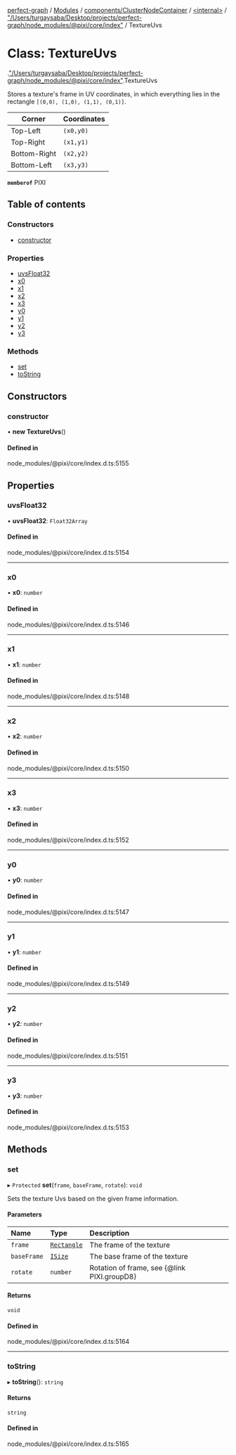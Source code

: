 [perfect-graph](../README.md) / [Modules](../modules.md) / [components/ClusterNodeContainer](../modules/components_ClusterNodeContainer.md) / [<internal\>](../modules/components_ClusterNodeContainer._internal_.md) / ["/Users/turgaysaba/Desktop/projects/perfect-graph/node\_modules/@pixi/core/index"](../modules/components_ClusterNodeContainer._internal_.__Users_turgaysaba_Desktop_projects_perfect_graph_node_modules__pixi_core_index_.md) / TextureUvs

# Class: TextureUvs

[<internal>](../modules/components_ClusterNodeContainer._internal_.md).["/Users/turgaysaba/Desktop/projects/perfect-graph/node_modules/@pixi/core/index"](../modules/components_ClusterNodeContainer._internal_.__Users_turgaysaba_Desktop_projects_perfect_graph_node_modules__pixi_core_index_.md).TextureUvs

Stores a texture's frame in UV coordinates, in
which everything lies in the rectangle `[(0,0), (1,0),
(1,1), (0,1)]`.

| Corner       | Coordinates |
|--------------|-------------|
| Top-Left     | `(x0,y0)`   |
| Top-Right    | `(x1,y1)`   |
| Bottom-Right | `(x2,y2)`   |
| Bottom-Left  | `(x3,y3)`   |

**`memberof`** PIXI

## Table of contents

### Constructors

- [constructor](components_ClusterNodeContainer._internal_.__Users_turgaysaba_Desktop_projects_perfect_graph_node_modules__pixi_core_index_.TextureUvs.md#constructor)

### Properties

- [uvsFloat32](components_ClusterNodeContainer._internal_.__Users_turgaysaba_Desktop_projects_perfect_graph_node_modules__pixi_core_index_.TextureUvs.md#uvsfloat32)
- [x0](components_ClusterNodeContainer._internal_.__Users_turgaysaba_Desktop_projects_perfect_graph_node_modules__pixi_core_index_.TextureUvs.md#x0)
- [x1](components_ClusterNodeContainer._internal_.__Users_turgaysaba_Desktop_projects_perfect_graph_node_modules__pixi_core_index_.TextureUvs.md#x1)
- [x2](components_ClusterNodeContainer._internal_.__Users_turgaysaba_Desktop_projects_perfect_graph_node_modules__pixi_core_index_.TextureUvs.md#x2)
- [x3](components_ClusterNodeContainer._internal_.__Users_turgaysaba_Desktop_projects_perfect_graph_node_modules__pixi_core_index_.TextureUvs.md#x3)
- [y0](components_ClusterNodeContainer._internal_.__Users_turgaysaba_Desktop_projects_perfect_graph_node_modules__pixi_core_index_.TextureUvs.md#y0)
- [y1](components_ClusterNodeContainer._internal_.__Users_turgaysaba_Desktop_projects_perfect_graph_node_modules__pixi_core_index_.TextureUvs.md#y1)
- [y2](components_ClusterNodeContainer._internal_.__Users_turgaysaba_Desktop_projects_perfect_graph_node_modules__pixi_core_index_.TextureUvs.md#y2)
- [y3](components_ClusterNodeContainer._internal_.__Users_turgaysaba_Desktop_projects_perfect_graph_node_modules__pixi_core_index_.TextureUvs.md#y3)

### Methods

- [set](components_ClusterNodeContainer._internal_.__Users_turgaysaba_Desktop_projects_perfect_graph_node_modules__pixi_core_index_.TextureUvs.md#set)
- [toString](components_ClusterNodeContainer._internal_.__Users_turgaysaba_Desktop_projects_perfect_graph_node_modules__pixi_core_index_.TextureUvs.md#tostring)

## Constructors

### constructor

• **new TextureUvs**()

#### Defined in

node_modules/@pixi/core/index.d.ts:5155

## Properties

### uvsFloat32

• **uvsFloat32**: `Float32Array`

#### Defined in

node_modules/@pixi/core/index.d.ts:5154

___

### x0

• **x0**: `number`

#### Defined in

node_modules/@pixi/core/index.d.ts:5146

___

### x1

• **x1**: `number`

#### Defined in

node_modules/@pixi/core/index.d.ts:5148

___

### x2

• **x2**: `number`

#### Defined in

node_modules/@pixi/core/index.d.ts:5150

___

### x3

• **x3**: `number`

#### Defined in

node_modules/@pixi/core/index.d.ts:5152

___

### y0

• **y0**: `number`

#### Defined in

node_modules/@pixi/core/index.d.ts:5147

___

### y1

• **y1**: `number`

#### Defined in

node_modules/@pixi/core/index.d.ts:5149

___

### y2

• **y2**: `number`

#### Defined in

node_modules/@pixi/core/index.d.ts:5151

___

### y3

• **y3**: `number`

#### Defined in

node_modules/@pixi/core/index.d.ts:5153

## Methods

### set

▸ `Protected` **set**(`frame`, `baseFrame`, `rotate`): `void`

Sets the texture Uvs based on the given frame information.

#### Parameters

| Name | Type | Description |
| :------ | :------ | :------ |
| `frame` | [`Rectangle`](components_ClusterNodeContainer._internal_.Rectangle.md) | The frame of the texture |
| `baseFrame` | [`ISize`](../interfaces/components_ClusterNodeContainer._internal_.ISize.md) | The base frame of the texture |
| `rotate` | `number` | Rotation of frame, see {@link PIXI.groupD8} |

#### Returns

`void`

#### Defined in

node_modules/@pixi/core/index.d.ts:5164

___

### toString

▸ **toString**(): `string`

#### Returns

`string`

#### Defined in

node_modules/@pixi/core/index.d.ts:5165
